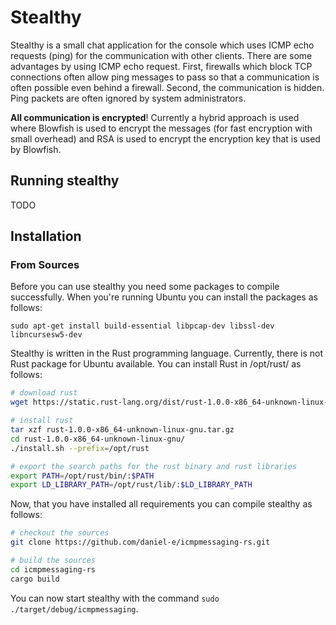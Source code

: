 # Stealthy
Stealthy is a small chat application for the console which uses ICMP echo requests (ping) for the communication with other clients. There are some advantages by using ICMP echo request.  First, firewalls which block TCP connections often allow ping messages to pass so that a communication is often possible even behind a firewall. Second, the communication is hidden. Ping packets are often ignored by system administrators. 

**All communication is encrypted**! Currently a hybrid approach is used where Blowfish is used to encrypt the messages (for fast encryption with small overhead) and RSA is used to encrypt the encryption key that is used by Blowfish.

## Running stealthy

TODO

## Installation

### From Sources

Before you can use stealthy you need some packages to compile successfully. When you're running Ubuntu you can install the packages as follows:

```sudo apt-get install build-essential libpcap-dev libssl-dev libncursesw5-dev```

Stealthy is written in the Rust programming language. Currently, there is not Rust package for Ubuntu available. You can install Rust in /opt/rust/ as follows:


```bash
# download rust
wget https://static.rust-lang.org/dist/rust-1.0.0-x86_64-unknown-linux-gnu.tar.gz

# install rust
tar xzf rust-1.0.0-x86_64-unknown-linux-gnu.tar.gz
cd rust-1.0.0-x86_64-unknown-linux-gnu/
./install.sh --prefix=/opt/rust

# export the search paths for the rust binary and rust libraries
export PATH=/opt/rust/bin/:$PATH
export LD_LIBRARY_PATH=/opt/rust/lib/:$LD_LIBRARY_PATH
```

Now, that you have installed all requirements you can compile stealthy as follows:

```bash
# checkout the sources
git clone https://github.com/daniel-e/icmpmessaging-rs.git

# build the sources
cd icmpmessaging-rs
cargo build
```

You can now start stealthy with the command ```sudo ./target/debug/icmpmessaging```.
